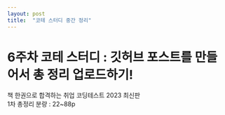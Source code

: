```yaml
---
layout: post
title:  "코테 스터디 중간 정리"
---
```

# 6주차 코테 스터디 : 깃허브 포스트를 만들어서 총 정리 업로드하기!

책 한권으로 합격하는 취업 코딩테스트 2023 최신판    
1차 총정리 분량 : 22~88p
